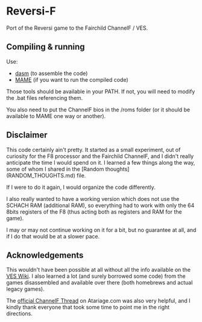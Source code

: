  # Reversi-F
Port of the Reversi game to the Fairchild ChannelF / VES.

## Compiling & running

Use:
- [dasm](https://dasm-assembler.github.io/) (to assemble the code)
- [MAME](https://www.mamedev.org/) (if you want to run the compiled code)

Those tools should be available in your PATH. If not, you will need to
modify the .bat files referencing them.

You also need to put the ChannelF bios in the /roms folder (or it should
be available to MAME one way or another).

## Disclaimer

This code certainly ain't pretty. It started as a small experiment, out
of curiosity for the F8 processor and the Fairchild ChannelF, and I didn't
really anticipate the time I would spend on it. I learned a few things
along the way, some of whom I shared in the [Random thoughts] (RANDOM_THOUGHTS.md) file.

If I were to do it again, I would organize the code differently.

I also really wanted to have a working version which does not use the SCHACH
RAM (additional RAM), so everything had to work with only the 64 8bits
registers of the F8 (thus acting both as registers and RAM for the game).

I may or may not continue working on it for a bit, but no guarantee at all, and
if I do that would be at a slower pace.

## Acknowledgements

This wouldn't have been possible at all without all the info available on
the [VES Wiki](https://channelf.se/veswiki/index.php?title=Main_Page).
I also learned a lot (and surely borrowed some code) from the games disassembled and
available over there (both homebrews and actual legacy games).

The [official ChannelF Thread](https://forums.atariage.com/topic/274416-the-official-channel-f-thread/) on Atariage.com was also
very helpful, and I kindly thank everyone that took some time to point me in the right directions.
